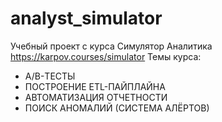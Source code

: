 # analyst_simulator
Учебный проект с курса Симулятор Аналитика https://karpov.courses/simulator
Темы курса:
- A/B-ТЕСТЫ
- ПОСТРОЕНИЕ ETL-ПАЙПЛАЙНА
- АВТОМАТИЗАЦИЯ ОТЧЕТНОСТИ
- ПОИСК АНОМАЛИЙ (СИСТЕМА АЛЁРТОВ)